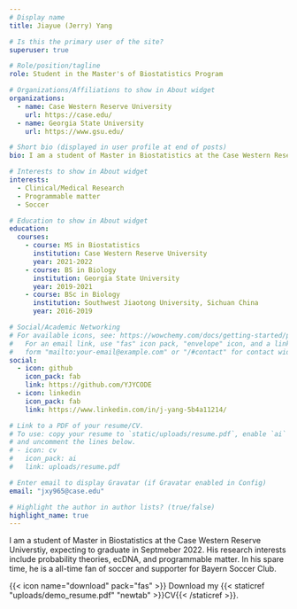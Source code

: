 ```yaml
---
# Display name
title: Jiayue (Jerry) Yang

# Is this the primary user of the site?
superuser: true

# Role/position/tagline
role: Student in the Master's of Biostatistics Program

# Organizations/Affiliations to show in About widget
organizations:
  - name: Case Western Reserve University
    url: https://case.edu/
  - name: Georgia State University
    url: https://www.gsu.edu/

# Short bio (displayed in user profile at end of posts)
bio: I am a student of Master in Biostatistics at the Case Western Reserve Universtiy, expecting to graduate in Septmeber 2022. My research interests include probability theories, ecDNA, and programmable matter. In my spare time, he is a all-time fan of soccer and supporter for Bayern Soccer Club.

# Interests to show in About widget
interests:
  - Clinical/Medical Research
  - Programmable matter
  - Soccer

# Education to show in About widget
education:
  courses:
    - course: MS in Biostatistics
      institution: Case Western Reserve University
      year: 2021-2022
    - course: BS in Biology
      institution: Georgia State University
      year: 2019-2021
    - course: BSc in Biology
      institution: Southwest Jiaotong University, Sichuan China
      year: 2016-2019

# Social/Academic Networking
# For available icons, see: https://wowchemy.com/docs/getting-started/page-builder/#icons
#   For an email link, use "fas" icon pack, "envelope" icon, and a link in the
#   form "mailto:your-email@example.com" or "/#contact" for contact widget.
social:
  - icon: github
    icon_pack: fab
    link: https://github.com/YJYCODE
  - icon: linkedin
    icon_pack: fab
    link: https://www.linkedin.com/in/j-yang-5b4a11214/

# Link to a PDF of your resume/CV.
# To use: copy your resume to `static/uploads/resume.pdf`, enable `ai` icons in `params.toml`,
# and uncomment the lines below.
# - icon: cv
#   icon_pack: ai
#   link: uploads/resume.pdf

# Enter email to display Gravatar (if Gravatar enabled in Config)
email: "jxy965@case.edu"

# Highlight the author in author lists? (true/false)
highlight_name: true
---
```


I am a student of Master in Biostatistics at the Case Western Reserve Universtiy, expecting to graduate in Septmeber 2022. His research interests include probability theories, ecDNA, and programmable matter. In his spare time, he is a all-time fan of soccer and supporter for Bayern Soccer Club.

{{< icon name="download" pack="fas" >}} Download my {{< staticref "uploads/demo_resume.pdf" "newtab" >}}CV{{< /staticref >}}.
